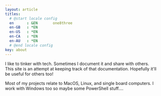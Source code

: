 ```yaml
---
layout: article
titles:
  # @start locale config
  en      : &EN       one8three
  en-GB   : *EN
  en-US   : *EN
  en-CA   : *EN
  en-AU   : *EN
  # @end locale config
key: about
---
```


I like to tinker with tech. Sometimes I document it and share with others. This site is an attempt at keeping track of that documentation. Hopefully it'll be useful for others too!

Most of my projects relate to MacOS, Linux, and single board computers. I work with Windows too so maybe some PowerShell stuff....